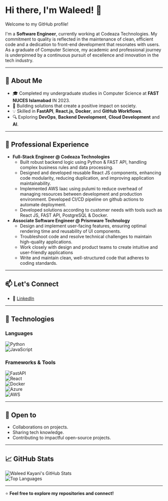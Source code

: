 
<!--
**WaleedK2000/waleedk2000** is a ✨ _special_ ✨ repository because its `README.md` (this file) appears on your GitHub profile.

Here are some ideas to get you started:

- 🔭 I’m currently working on ...
- 🌱 I’m currently learning ...
- 👯 I’m looking to collaborate on ...
- 🤔 I’m looking for help with ...
- 💬 Ask me about ...
- 📫 How to reach me: ...
- 😄 Pronouns: ...
- ⚡ Fun fact: ...
-->


# Hi there, I'm Waleed! 👋  

Welcome to my GitHub profile!

I'm a **Software Engineer**, currently working at Codeaza Technologies. My commitment to quality is reflected in the maintenance of clean, efficient code and a dedication to front-end development that resonates with users. As a graduate of Computer Science, my academic and professional journey is underpinned by a continuous pursuit of excellence and innovation in the tech industry.

---

## 🌟 About Me  

- 🎓  Completed my undergraduate studies in Computer Science at **FAST NUCES Islamabad** IN 2023. 
- 🚀 Building solutions that create a positive impact on society. 
- 💡 Skilled in **FastAPI**, **React.js**, **Docker**, and **GitHub Workflows**.  
- 🔍 Exploring **DevOps**, **Backend Development**, **Cloud Development** and **AI**.  

---



## 💼 Professional Experience  

- **Full-Stack Engineer @ Codeaza Technologies**  
   - Built robust backend logic using Python & FAST API, handling complex business rules and data processing.
  - Designed and developed reusable React JS components, enhancing code modularity, reducing duplication, and improving application maintainability.
  - Implemented AWS Iaac using pulumi to reduce overhead of managing resources between development and production environment. Developed CI/CD pipeline on github actions to automate deployment.
  - Developed solutions according to customer needs with tools such as React JS, FAST API, PostgreSQL & Docker.  
- **Associate Software Engineer @ Prismware Technology**  
  - Design and implement user-facing features, ensuring optimal rendering time and reusability of UI components.
  - Troubleshoot code and resolve technical challenges to maintain high-quality applications.
  - Work closely with design and product teams to create intuitive and user-friendly applications
  - Write and maintain clean, well-structured code that adheres to coding standards.

---

## 📫 Let's Connect  

- 💼 [LinkedIn](https://www.linkedin.com/in/waleed-kayani/)
<!--
- 🐦 [Twitter](https://twitter.com/) (Create a Twitter profile to share tech insights and updates!)  
- 📝 [Dev.to](https://dev.to/) (Start sharing articles about your projects and experiences!)  
- 🌐 [Portfolio Website](#) (Consider creating a personal website to showcase your work!)  
-->
---

## 🚀 Technologies  

### Languages  
![Python](https://img.shields.io/badge/-Python-blue?logo=python&logoColor=white)  
![JavaScript](https://img.shields.io/badge/-JavaScript-yellow?logo=javascript&logoColor=black)  

### Frameworks & Tools  
![FastAPI](https://img.shields.io/badge/-FastAPI-teal?logo=fastapi&logoColor=white)  
![React](https://img.shields.io/badge/-React-blue?logo=react&logoColor=white)  
![Docker](https://img.shields.io/badge/-Docker-blue?logo=docker&logoColor=white)  
![Azure](https://img.shields.io/badge/-Azure-blue?logo=microsoft-azure&logoColor=white)  
![AWS](https://img.shields.io/badge/-AWS-orange?logo=amazon-aws&logoColor=white)  

---

## 🌱 Open to  

- Collaborations on projects.  
- Sharing tech knowledge.  
- Contributing to impactful open-source projects.  

---

## 📈 GitHub Stats  

![Waleed Kayani's GitHub Stats](https://github-readme-stats.vercel.app/api?username=Waleed-Kayani&show_icons=true&theme=radical)  
![Top Languages](https://github-readme-stats.vercel.app/api/top-langs/?username=Waleed-Kayani&layout=compact&theme=radical)  

---

⭐ **Feel free to explore my repositories and connect!**  
